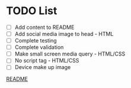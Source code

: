 # TODO List

- [ ] Add content to README
- [ ] Add social media image to head - HTML
- [ ] Complete testing
- [ ] Complete validation
- [ ] Make small screen media query - HTML/CSS
- [ ] No script tag - HTML/CSS
- [ ] Device make up image

[README](./README.md)
